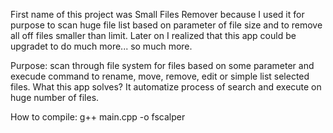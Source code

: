 First name of this project was Small Files Remover because I used it for purpose to scan huge file list based on parameter of file size and to remove all off files smaller than limit. Later on I realized that this app could be upgradet to do much more... so much more.

Purpose: scan through file system for files based on some parameter and execude command to rename, move, remove, edit or simple list selected files. What this app solves? It automatize process of search and execute on huge number of files.

How to compile:
	g++ main.cpp -o fscalper
